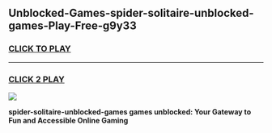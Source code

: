 
## Unblocked-Games-spider-solitaire-unblocked-games-Play-Free-g9y33
<h3>
<a href="https://premium76.site?title=spider-solitaire-unblocked-games&ref=18A">CLICK TO PLAY</a></h3>
<hr>

<h3>
<a href="https://premium76.site?title=spider-solitaire-unblocked-games&ref=18A">CLICK 2 PLAY</a>
  
</h3>

<a href="https://premium76.site?title=spider-solitaire-unblocked-games&ref=18A"><img src="https://clearcache.store/games.png"></a>


**spider-solitaire-unblocked-games games unblocked: Your Gateway to Fun and Accessible Online Gaming**
